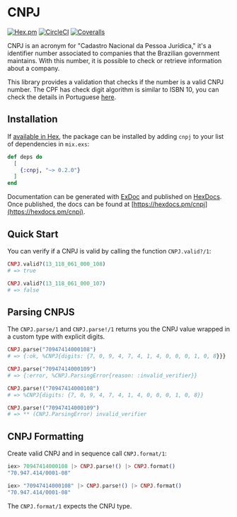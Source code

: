# CNPJ

[![Hex.pm](https://img.shields.io/hexpm/v/cnpj)](https://www.hex.pm/packages/cnpj)
[![CircleCI](https://img.shields.io/circleci/build/github/ulissesalmeida/cnpj)](https://circleci.com/gh/ulissesalmeida/cnpj/tree/master)
[![Coveralls](https://img.shields.io/coveralls/github/ulissesalmeida/cnpj)](https://coveralls.io/github/ulissesalmeida/cnpj?branch=master)

CNPJ is an acronym for "Cadastro Nacional da Pessoa Jurídica," it's a identifier
number associated to companies that the Brazilian government maintains. With this
number, it is possible to check or retrieve information about a company.

This library provides a validation that checks if the number is a valid CNPJ
number. The CPF has check digit algorithm is similar to ISBN 10, you can check
the details in Portuguese [here](https://pt.wikipedia.org/wiki/Cadastro_Nacional_da_Pessoa_Jur%C3%ADdica).

## Installation

If [available in Hex](https://hex.pm/docs/publish), the package can be installed
by adding `cnpj` to your list of dependencies in `mix.exs`:

```elixir
def deps do
  [
    {:cnpj, "~> 0.2.0"}
  ]
end
```

Documentation can be generated with [ExDoc](https://github.com/elixir-lang/ex_doc)
and published on [HexDocs](https://hexdocs.pm). Once published, the docs can
be found at [https://hexdocs.pm/cnpj](https://hexdocs.pm/cnpj).

## Quick Start

You can verify if a CNPJ is valid by calling the function `CNPJ.valid?/1`:

```elixir
CNPJ.valid?(13_118_061_000_108)
# => true

CNPJ.valid?(13_118_061_000_107)
# => false
```

## Parsing CNPJS

The `CNPJ.parse/1` and `CNPJ.parse!/1` returns you the CNPJ value wrapped in a custom type with explicit digits.

```elixir
CNPJ.parse("70947414000108")
# => {:ok, %CNPJ{digits: {7, 0, 9, 4, 7, 4, 1, 4, 0, 0, 0, 1, 0, 8}}}

CNPJ.parse("70947414000109")
# => {:error, %CNPJ.ParsingError{reason: :invalid_verifier}}

CNPJ.parse!("70947414000108")
# => %CNPJ{digits: {7, 0, 9, 4, 7, 4, 1, 4, 0, 0, 0, 1, 0, 8}}

CNPJ.parse!("70947414000109")
# => ** (CNPJ.ParsingError) invalid_verifier
```

## CNPJ Formatting

Create valid CNPJ and in sequence call `CNPJ.format/1`:

```elixir
iex> 70947414000108 |> CNPJ.parse!() |> CNPJ.format()
"70.947.414/0001-08"

iex> "70947414000108" |> CNPJ.parse!() |> CNPJ.format()
"70.947.414/0001-08"
```

The `CNPJ.format/1` expects the CNPJ type.
